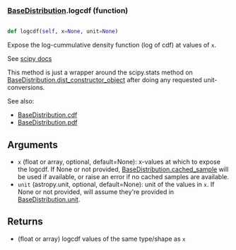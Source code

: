 ### [BaseDistribution](BaseDistribution.md).logcdf (function)


```py

def logcdf(self, x=None, unit=None)

```



Expose the log-cummulative density function (log of cdf) at values of `x`.

See [scipy docs](https://docs.scipy.org/doc/scipy/reference/generated/scipy.stats.rv_continuous.logcdf.html)

This method is just a wrapper around the scipy.stats method on
[BaseDistribution.dist_constructor_object](BaseDistribution.dist_constructor_object.md) after doing any requested unit-conversions.

See also:
* [BaseDistribution.cdf](BaseDistribution.cdf.md)
* [BaseDistribution.pdf](BaseDistribution.pdf.md)

Arguments
----------
* `x` (float or array, optional, default=None): x-values at which to
    expose the logcdf.  If None or not provided, [BaseDistribution.cached_sample](BaseDistribution.cached_sample.md)
    will be used if available, or raise an error if no cached samples
    are available.
* `unit` (astropy.unit, optional, default=None): unit of the values
    in `x`.  If None or not provided, will assume they're provided in
    [BaseDistribution.unit](BaseDistribution.unit.md).

Returns
---------
* (float or array) logcdf values of the same type/shape as `x`

